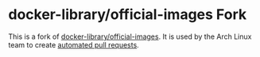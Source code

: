 # docker-library/official-images Fork

This is a fork of [docker-library/official-images](https://github.com/docker-library/official-images). It is used by the Arch Linux team to create [automated pull requests](https://gitlab.archlinux.org/archlinux/archlinux-docker/-/blob/master/.gitlab-ci.yml).
